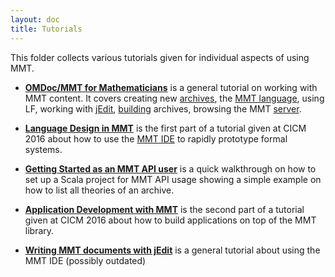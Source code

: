 ```yaml
---
layout: doc
title: Tutorials
---
```


This folder collects various tutorials given for individual aspects of using MMT.

* **[OMDoc/MMT for Mathematicians](https://gl.mathhub.info/Tutorials/Mathematicians/blob/master/tutorial/mmt-math-tutorial.pdf)** is a general tutorial on working with MMT content. It covers creating new [archives](../archives), the [MMT language](../language/), using LF, working with [jEdit](../applications/jedit), [building](../archives/building) archives, browsing the MMT [server](../applications/server).

* **[Language Design in MMT](prototyping/)** is the first part of a tutorial given at CICM 2016 about how to use the [MMT IDE](../applications/jedit) to rapidly prototype formal systems.

* **[Getting Started as an MMT API user](applications/getting-started.md)** is a quick walkthrough on how to set up a Scala project for MMT API usage showing a simple example on how to list all theories of an archive.

* **[Application Development with MMT](applications/application-development)** is the second part of a tutorial given at CICM 2016 about how to build applications on top of the MMT library.

* **[Writing MMT documents with jEdit](jedit/)** is a general tutorial about using the MMT IDE (possibly outdated)
